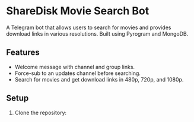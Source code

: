 # ShareDisk Movie Search Bot

A Telegram bot that allows users to search for movies and provides download links in various resolutions. Built using Pyrogram and MongoDB.

## Features
- Welcome message with channel and group links.
- Force-sub to an updates channel before searching.
- Search for movies and get download links in 480p, 720p, and 1080p.

## Setup
1. Clone the repository: